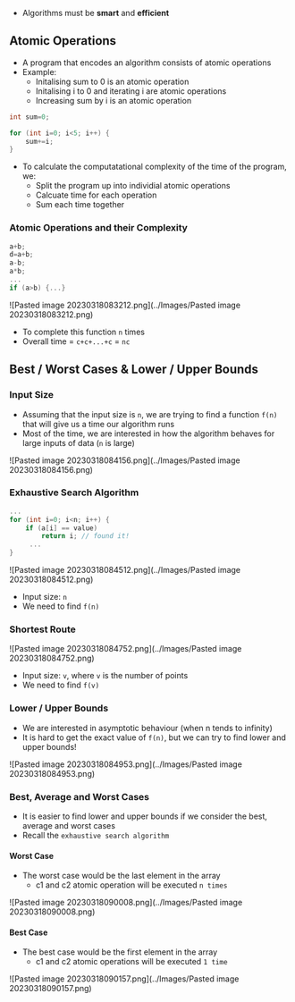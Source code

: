 - Algorithms must be **smart** and **efficient**

## Atomic Operations

- A program that encodes an algorithm consists of atomic operations
- Example:
	- Initalising sum to 0 is an atomic operation
	- Initalising i to 0 and iterating i are atomic operations
	- Increasing sum by i is an atomic operation

```cpp
int sum=0;

for (int i=0; i<5; i++) {
	sum+=i;
}
```

- To calculate the computatational complexity of the time of the program, we:
	- Split the program up into individial atomic operations
	- Calcuate time for each operation
	- Sum each time together

### Atomic Operations and their Complexity

```cpp
a+b;
d=a+b;
a-b;
a*b;
...
if (a>b) {...}
```

![Pasted image 20230318083212.png](../Images/Pasted image 20230318083212.png)

- To complete this function `n` times
- Overall time = `c+c+...+c` = `nc`

## Best / Worst Cases & Lower / Upper Bounds

### Input Size
- Assuming that the input size is `n`, we are trying to find a function `f(n)` that will give us a time our algorithm runs
- Most of the time, we are interested in how the algorithm behaves for large inputs of data (`n` is large)

![Pasted image 20230318084156.png](../Images/Pasted image 20230318084156.png)

### Exhaustive Search Algorithm

```cpp
...
for (int i=0; i<n; i++) {
	if (a[i] == value)
		return i; // found it!
	 ...
}
```

![Pasted image 20230318084512.png](../Images/Pasted image 20230318084512.png)

- Input size: `n`
- We need to find `f(n)`

### Shortest Route

![Pasted image 20230318084752.png](../Images/Pasted image 20230318084752.png)

- Input size: `v`, where `v` is the number of points
- We need to find `f(v)`

### Lower / Upper Bounds

- We are interested in asymptotic behaviour (when n tends to infinity)
- It is hard to get the exact value of `f(n)`, but we can try to find lower and upper bounds!

![Pasted image 20230318084953.png](../Images/Pasted image 20230318084953.png)

### Best, Average and Worst Cases

- It is easier to find lower and upper bounds if we consider the best, average and worst cases
- Recall the `exhaustive search algorithm`

#### Worst Case

- The worst case would be the last element in the array
	- c1 and c2 atomic operation will be executed `n times`

![Pasted image 20230318090008.png](../Images/Pasted image 20230318090008.png)

#### Best Case
- The best case would be the first element in the array
	- c1 and c2 atomic operations will be executed `1 time`

![Pasted image 20230318090157.png](../Images/Pasted image 20230318090157.png)
